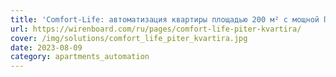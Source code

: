 ```yaml
---
title: 'Comfort-Life: автоматизация квартиры площадью 200 м² с мощной ПВУ'
url: https://wirenboard.com/ru/pages/comfort-life-piter-kvartira/
cover: /img/solutions/comfort_life_piter_kvartira.jpg
date: 2023-08-09
category: apartments_automation
---
```


